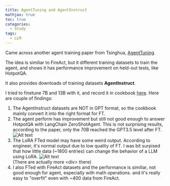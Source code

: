 ```yaml
---
title: AgentTuning and AgentInstruct
mathjax: true
toc: true
categories:
  - Study
tags:
  - LLM
---
```


Came across another agent training paper from Tsinghua, [AgentTuning](https://thudm.github.io/AgentTuning/). 

The idea is similiar to FireAct, but it different training datasets to train the agent, and shows it has performance improvement on held-out tests, like HotpotQA. 

It also provides downloads of training datasets **AgentInstruct**.

I tried to finetune 7B and 13B with it, and record it in cookbook [here](https://github.com/anyscale/endpoint-cookbook/tree/main/App_AgentTune). Here are couple of findings:
1. The AgentInstruct datasets are NOT in GPT format, so the cookbook mainly convert it into the right format for FT.  
2. The agent perform has improvement but still not good enough to answer HotpotQA with LangChain ZeroShotAgent.
This is not surprising results, according to the paper, only the 70B reached the GPT3.5 level after FT.   
![Alt text](/code23/assets/images/2023/23-10-22-LLM-AgentTuning_files/agenttune.png)
3. The LoRA FTed model may have some weird output. According to engineer, it's normal output due to low quality of FT. I was bit surpised that how little data (~1800 entries) can change the behavior of a LLM using LoRA. 
![Alt text](/code23/assets/images/2023/23-10-22-LLM-AgentTuning_files/wrong.png)    
(There are actually more \<div> there)  
4. I also FTed with FireAct datasets and the performance is similiar, not good enough for agent, especially with math operations. and it's really easy to "overfit" even with ~400 data from FireAct. 

